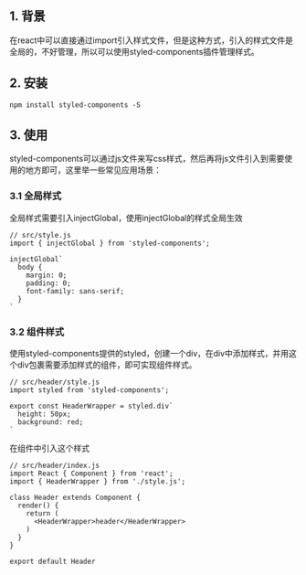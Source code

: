 ## 1. 背景
在react中可以直接通过import引入样式文件，但是这种方式，引入的样式文件是全局的，不好管理，所以可以使用styled-components插件管理样式。

## 2. 安装
```
npm install styled-components -S
```

## 3. 使用
styled-components可以通过js文件来写css样式，然后再将js文件引入到需要使用的地方即可，这里举一些常见应用场景：

### 3.1 全局样式
全局样式需要引入injectGlobal，使用injectGlobal的样式全局生效
```
// src/style.js
import { injectGlobal } from 'styled-components';

injectGlobal`
  body {
    margin: 0;
    padding: 0;
    font-family: sans-serif;
  }
`
```

### 3.2 组件样式
使用styled-components提供的styled，创建一个div，在div中添加样式，并用这个div包裹需要添加样式的组件，即可实现组件样式。
```
// src/header/style.js
import styled from 'styled-components';

export const HeaderWrapper = styled.div`
  height: 50px;
  background: red;
`
```
在组件中引入这个样式
```
// src/header/index.js
import React { Component } from 'react';
import { HeaderWrapper } from './style.js';

class Header extends Component {
  render() {
    return (
      <HeaderWrapper>header</HeaderWrapper>
    )
  }
}

export default Header
```
